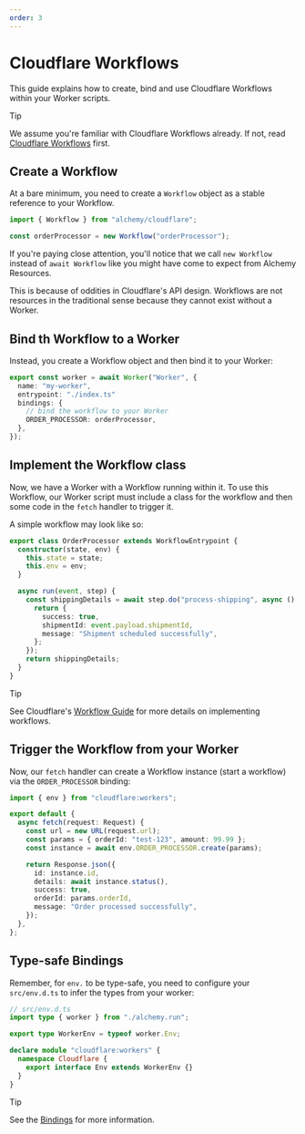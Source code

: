 ```yaml
---
order: 3
---
```


# Cloudflare Workflows 

This guide explains how to create, bind and use Cloudflare Workflows within your Worker scripts.

> [!TIP]
> We assume you're familiar with Cloudflare Workflows already. If not, read [Cloudflare Workflows](https://developers.cloudflare.com/workflows/) first.

## Create a Workflow

At a bare minimum, you need to create a `Workflow` object as a stable reference to your Workflow.

```ts
import { Workflow } from "alchemy/cloudflare";

const orderProcessor = new Workflow("orderProcessor");
```

If you're paying close attention, you'll notice that we call `new Workflow` instead of `await Workflow` like you might have come to expect from Alchemy Resources.

This is because of oddities in Cloudflare's API design. Workflows are not resources in the traditional sense because they cannot exist without a Worker.

## Bind th Workflow to a Worker

Instead, you create a Workflow object and then bind it to your Worker:

```ts
export const worker = await Worker("Worker", {
  name: "my-worker",
  entrypoint: "./index.ts"
  bindings: {
    // bind the workflow to your Worker
    ORDER_PROCESSOR: orderProcessor,
  },
});
```

## Implement the Workflow class

Now, we have a Worker with a Workflow running within it. To use this Workflow, our Worker script must include a class for the workflow and then some code in the `fetch` handler to trigger it.

A simple workflow may look like so:

```ts
export class OrderProcessor extends WorkflowEntrypoint {
  constructor(state, env) {
    this.state = state;
    this.env = env;
  }

  async run(event, step) {
    const shippingDetails = await step.do("process-shipping", async () => {
      return {
        success: true,
        shipmentId: event.payload.shipmentId,
        message: "Shipment scheduled successfully",
      };
    });
    return shippingDetails;
  }
}
```

> [!TIP]
> See Cloudflare's [Workflow Guide](https://developers.cloudflare.com/workflows/get-started/guide/) for more details on implementing workflows.

## Trigger the Workflow from your Worker

Now, our `fetch` handler can create a Workflow instance (start a workflow) via the `ORDER_PROCESSOR` binding:

```ts
import { env } from "cloudflare:workers";

export default {
  async fetch(request: Request) {
    const url = new URL(request.url);
    const params = { orderId: "test-123", amount: 99.99 };
    const instance = await env.ORDER_PROCESSOR.create(params);

    return Response.json({
      id: instance.id,
      details: await instance.status(),
      success: true,
      orderId: params.orderId,
      message: "Order processed successfully",
    });
  },
};
```

## Type-safe Bindings

Remember, for `env.` to be type-safe, you need to configure your `src/env.d.ts` to infer the types from your worker:

```ts
// src/env.d.ts
import type { worker } from "./alchemy.run";

export type WorkerEnv = typeof worker.Env;

declare module "cloudflare:workers" {
  namespace Cloudflare {
    export interface Env extends WorkerEnv {}
  }
}
```

> [!TIP]
> See the [Bindings](../concepts/bindings.md) for more information.